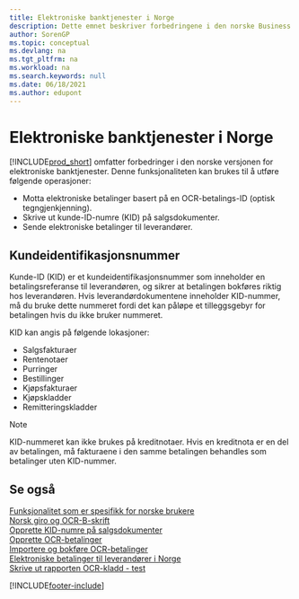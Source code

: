 ```yaml
---
title: Elektroniske banktjenester i Norge
description: Dette emnet beskriver forbedringene i den norske Business Central for håndtering av elektroniske banktjenester med flere operasjoner i den norske versjonen av Business Central.
author: SorenGP
ms.topic: conceptual
ms.devlang: na
ms.tgt_pltfrm: na
ms.workload: na
ms.search.keywords: null
ms.date: 06/18/2021
ms.author: edupont
---
```

# <a name="electronic-banking-in-norway"></a><a name="electronic-banking-in-norway"></a>Elektroniske banktjenester i Norge
[!INCLUDE[prod_short](../../includes/prod_short.md)] omfatter forbedringer i den norske versjonen for elektroniske banktjenester. Denne funksjonaliteten kan brukes til å utføre følgende operasjoner:  

- Motta elektroniske betalinger basert på en OCR-betalings-ID (optisk tegngjenkjenning).  
- Skrive ut kunde-ID-numre (KID) på salgsdokumenter.  
- Sende elektroniske betalinger til leverandører.  

## <a name="customer-identification-numbers"></a><a name="customer-identification-numbers"></a>Kundeidentifikasjonsnummer
 Kunde-ID (KID) er et kundeidentifikasjonsnummer som inneholder en betalingsreferanse til leverandøren, og sikrer at betalingen bokføres riktig hos leverandøren. Hvis leverandørdokumentene inneholder KID-nummer, må du bruke dette nummeret fordi det kan påløpe et tilleggsgebyr for betalingen hvis du ikke bruker nummeret.  

 KID kan angis på følgende lokasjoner:  

- Salgsfakturaer  
- Rentenotaer  
- Purringer  
- Bestillinger  
- Kjøpsfakturaer  
- Kjøpskladder  
- Remitteringskladder  

> [!NOTE]  
>  KID-nummeret kan ikke brukes på kreditnotaer. Hvis en kreditnota er en del av betalingen, må fakturaene i den samme betalingen behandles som betalinger uten KID-nummer.  

## <a name="see-also"></a><a name="see-also"></a>Se også
 [Funksjonalitet som er spesifikk for norske brukere](norway-local-functionality.md)   
 [Norsk giro og OCR-B-skrift](norwegian-giro-and-ocr-b-font.md)   
 [Opprette KID-numre på salgsdokumenter](how-to-set-up-kid-numbers-on-sales-documents.md)   
 [Opprette OCR-betalinger](how-to-set-up-ocr-payments.md)   
 [Importere og bokføre OCR-betalinger](how-to-import-and-post-ocr-payments.md)   
 [Elektroniske betalinger til leverandører i Norge](electronic-payments-to-vendors-in-norway.md)   
 [Skrive ut rapporten OCR-kladd - test](how-to-print-the-ocr-journal-test-report.md)


[!INCLUDE[footer-include](../../includes/footer-banner.md)]
